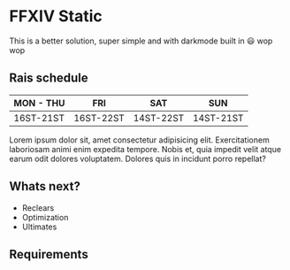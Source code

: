 # FFXIV Static

This is a better solution, super simple and with darkmode built in :smiley: wop wop

## Rais schedule

| MON - THU | FRI       | SAT       | SUN       |
| --------- | --------- | --------- | --------- |
| 16ST-21ST | 16ST-22ST | 14ST-22ST | 14ST-21ST |

Lorem ipsum dolor sit, amet consectetur adipisicing elit. Exercitationem laboriosam animi enim expedita tempore. Nobis et, quia impedit velit atque earum odit dolores voluptatem. Dolores quis in incidunt porro repellat?

## Whats next?

- Reclears
- Optimization
- Ultimates

## Requirements
